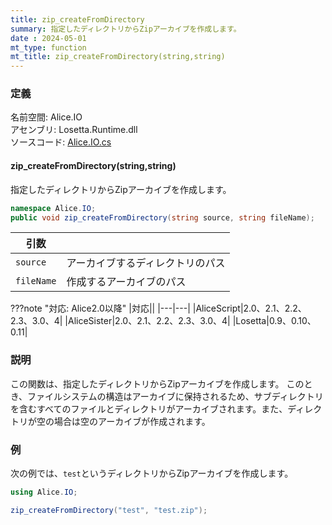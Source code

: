```yaml
---
title: zip_createFromDirectory
summary: 指定したディレクトリからZipアーカイブを作成します。
date : 2024-05-01
mt_type: function
mt_title: zip_createFromDirectory(string,string)
---
```


### 定義
名前空間: Alice.IO<br/>
アセンブリ: Losetta.Runtime.dll<br/>
ソースコード: [Alice.IO.cs](https://github.com/WSOFT-Project/Losetta/blob/master/Losetta.Runtime/Alice.IO.cs)

#### zip_createFromDirectory(string,string)

指定したディレクトリからZipアーカイブを作成します。

```cs title="AliceScript"
namespace Alice.IO;
public void zip_createFromDirectory(string source, string fileName);
```

|引数| |
|-|-|
|`source`|アーカイブするディレクトリのパス|
|`fileName`|作成するアーカイブのパス|

???note "対応: Alice2.0以降"
    |対応||
    |---|---|
    |AliceScript|2.0、2.1、2.2、2.3、3.0、4|
    |AliceSister|2.0、2.1、2.2、2.3、3.0、4|
    |Losetta|0.9、0.10、0.11|

### 説明

この関数は、指定したディレクトリからZipアーカイブを作成します。
このとき、ファイルシステムの構造はアーカイブに保持されるため、サブディレクトリを含むすべてのファイルとディレクトリがアーカイブされます。また、ディレクトリが空の場合は空のアーカイブが作成されます。

### 例
次の例では、`test`というディレクトリからZipアーカイブを作成します。

```cs title="AliceScript"
using Alice.IO;

zip_createFromDirectory("test", "test.zip");
```